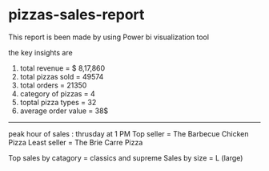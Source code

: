 # pizzas-sales-report
This report is been made by using Power bi visualization tool 

the key insights are 

1. total revenue = $ 8,17,860
2. total pizzas sold = 49574
3. total orders = 21350
4. category of pizzas = 4
5. toptal pizza types = 32
6. average order value = 38$
---------------------------------

peak hour of sales : thrusday at 1 PM
Top seller = The Barbecue Chicken Pizza
Least seller = The Brie Carre Pizza

Top sales by catagory = classics and supreme
Sales by size = L (large)



